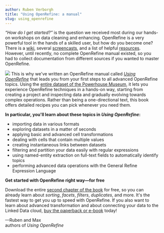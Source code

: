 ```yaml
---
author: Ruben Verborgh
title: "Using OpenRefine: a manual"
slug: using_openrefine
---
```


_“How do I get started?”_ is the question we received most
during our hands-on workshops on data cleaning and enhancing.
OpenRefine is a very powerful tool in the hands of a skilled user,
but how do you become one?
There is a [wiki](https://github.com/OpenRefine/OpenRefine/wiki),
several [screencasts](https://github.com/OpenRefine/OpenRefine/wiki/Screencasts),
and a list of helpful [resources](https://github.com/OpenRefine/OpenRefine/wiki/External-Resources).
However, until recently, no complete OpenRefine manual existed,
so you had to collect documentation from different sources
if you wanted to master OpenRefine.

<a href="/img/using-openrefine.jpg"><img src="/img/using-openrefine.jpg" class="inset" /></a>
This is why we've written an OpenRefine manual called [_Using OpenRefine_](http://www.packtpub.com/openrefine-guide-for-data-analysis-and-linking-dataset-to-the-web/book)
that leads you from your first steps
to all advanced OpenRefine topics.
Using the [entire dataset of the Powerhouse Museum](http://www.powerhousemuseum.com/collection/database/download.php),
it lets you experience OpenRefine techniques in a hands-on way,
starting from creating a project and inspecting data
and gradually evolving towards complex operations.
Rather than being a one-directional text,
this book offers detailed recipes you can pick whenever you need them.

**In particular, you'll learn about these topics in _Using OpenRefine_:**

- importing data in various formats
- exploring datasets in a matter of seconds
- applying basic and advanced cell transformations
- dealing with cells that contain multiple values
- creating instantaneous links between datasets
- filtering and partition your data easily with regular expressions
- using named-entity extraction on full-text fields to automatically identify topics
- performing advanced data operations with the General Refine Expression Language

**Get started with OpenRefine right way—for free**

Download the entire [second chapter of the book](http://www.packtpub.com/sites/default/files/9781783289080_Chapter_02.pdf "Chapter 2 of Using OpenRefine") for free,
so you can already learn about _sorting_, _facets_, _filters_, _duplicates_, and more.
It's the fastest way to get you up to speed with OpenRefine.
If you also want to learn about advanced transformation
and about connecting your data to the Linked Data cloud,
[buy the paperback or e-book](http://www.amazon.com/Using-OpenRefine/dp/1783289082/) today!

—Ruben and Max<br />authors of _Using OpenRefine_
